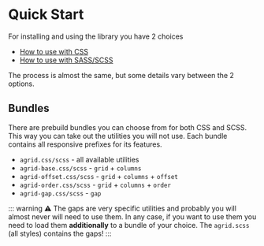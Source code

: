 # Quick Start

For installing and using the library you have 2 choices
- [How to use with CSS](./css.md)
- [How to use with SASS/SCSS](./sass.md)

The process is almost the same, but some details vary between the 2 options.

## Bundles
There are prebuild bundles you can choose from for both CSS and SCSS. This way you can take out the utilities you will not use. Each bundle contains all responsive prefixes for its features.
- `agrid.css/scss` - all available utilities
- `agrid-base.css/scss` - `grid` + `columns`
- `agrid-offset.css/scss` - `grid` + `columns` + `offset`
- `agrid-order.css/scss` - `grid` + `columns` + `order`
- `agrid-gap.css/scss` - `gap`

::: warning
⚠️ The gaps are very specific utilities and probably you will almost never will need to use them. In any case, if you want to use them you need to load them **additionally** to a bundle of your choice. The `agrid.scss` (all styles) contains the gaps!
:::